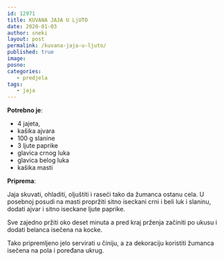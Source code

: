 ```yaml
---
id: 12971
title: KUVANA JAJA U LjUTO
date: 2020-01-03
author: sneki
layout: post
permalink: /kuvana-jaja-u-ljuto/
published: true
image: 
posno: 
categories:
   - predjela
tags:
   - jaja
---
```

**Potrebno je**:

* 4 jajeta,
* kašika ajvara
* 100 g slanine
* 3 ljute paprike
* glavica crnog luka
* glavica belog luka
* kašika masti


**Priprema**:

Jaja skuvati, ohladiti, oljuštiti i raseći tako da žumanca ostanu cela. U posebnoj posudi na masti
propržiti sitno iseckani crni i beli luk i slaninu, dodati ajvar i sitno iseckane ljute paprike. 

Sve zajedno pržiti oko deset minuta a pred kraj prženja začiniti po ukusu i dodati belanca isečena na kocke. 

Tako pripremljeno jelo servirati u činiju, a za dekoraciju koristiti žumanca isečena na pola i poređana ukrug.


